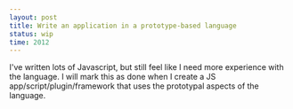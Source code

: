 ```yaml
---
layout: post
title: Write an application in a prototype-based language
status: wip
time: 2012
---
```


I've written lots of Javascript, but still feel like I need more experience with the language. 
I will mark this as done when I create a JS app/script/plugin/framework that uses the prototypal aspects of the language.